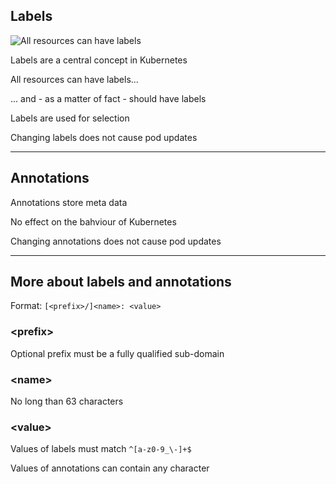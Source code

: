 ## Labels

![All resources can have labels](120_kubernetes/05_labels/labels.drawio.svg) <!-- .element: style="float: right;" -->

Labels are a central concept in Kubernetes

All resources can have labels...

... and - as a matter of fact - should have labels

Labels are used for selection

Changing labels does not cause pod updates

---

## Annotations

Annotations store meta data

No effect on the bahviour of Kubernetes

Changing annotations does not cause pod updates

---

## More about labels and annotations

Format: `[<prefix>/]<name>: <value>`

### &lt;prefix&gt;

Optional prefix must be a fully qualified sub-domain

### &lt;name&gt;

No long than 63 characters

### &lt;value&gt;

Values of labels must match `^[a-z0-9_\-]+$`

Values of annotations can contain any character
